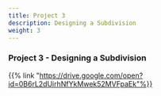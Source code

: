 ```yaml
---
title: Project 3
description: Designing a Subdivision
weight: 3
---
```


### Project 3 - Designing a Subdivision

{{% link "https://drive.google.com/open?id=0B6rL2dUirhNfYkMwek52MVFpaEk"%}}
